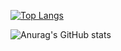 [![Top Langs](https://github-readme-stats.vercel.app/api/top-langs/?username=lesmodrzejewski&layout=highcontrast)](https://github.com/anuraghazra/github-readme-stats)

![Anurag's GitHub stats](https://github-readme-stats.vercel.app/api?username=lesmodrzejewski&hide=contribs,prs)

